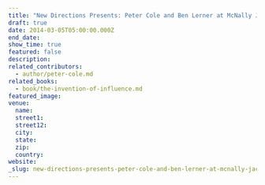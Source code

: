 ```yaml
---
title: "New Directions Presents: Peter Cole and Ben Lerner at McNally Jackson"
draft: true
date: 2014-03-05T05:00:00.000Z
end_date:
show_time: true
featured: false
description:
related_contributors:
  - author/peter-cole.md
related_books:
  - book/the-invention-of-influence.md
featured_image: 
venue:
  name:
  street1:
  street12:
  city:
  state:
  zip:
  country:
website:
_slug: new-directions-presents-peter-cole-and-ben-lerner-at-mcnally-jackson
---
```

